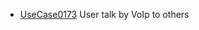  * [UseCase0173](https://github.com/DomainDrivenArchitecture/ddaRequirement/blob/master/en/requirements/UseCase0173.md) User talk by VoIp to others